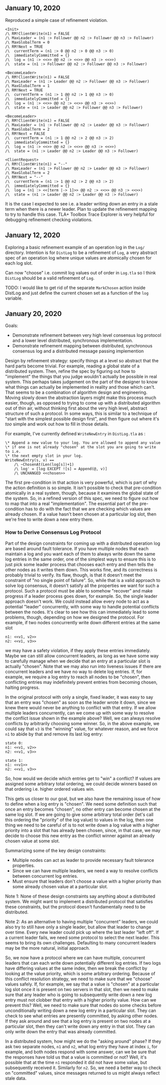 ## January 10, 2020

Reproduced a simple case of refinement violation.

```
<Init>
/\ RM!ClientWrite(n1) = FALSE
/\ MaxLeader = (n1 :> Follower @@ n2 :> Follower @@ n3 :> Follower)
/\ MaxGlobalTerm = 0
/\ RM!Next = TRUE
/\  currentTerm = (n1 :> 0 @@ n2 :> 0 @@ n3 :> 0)
/\  immediatelyCommitted = {}
/\  log = (n1 :> <<>> @@ n2 :> <<>> @@ n3 :> <<>>)
/\  state = (n1 :> Follower @@ n2 :> Follower @@ n3 :> Follower)

<BecomeLeader>
/\ RM!ClientWrite(n1) = FALSE
/\ MaxLeader = (n1 :> Leader @@ n2 :> Follower @@ n3 :> Follower)
/\ MaxGlobalTerm = 1
/\ RM!Next = TRUE
/\  currentTerm = (n1 :> 1 @@ n2 :> 1 @@ n3 :> 0)
/\  immediatelyCommitted = {}
/\  log = (n1 :> <<>> @@ n2 :> <<>> @@ n3 :> <<>>)
/\  state = (n1 :> Leader @@ n2 :> Follower @@ n3 :> Follower)

<BecomeLeader>
/\ RM!ClientWrite(n1) = FALSE
/\ MaxLeader = (n1 :> Follower @@ n2 :> Leader @@ n3 :> Follower)
/\ MaxGlobalTerm = 2
/\ RM!Next = FALSE
/\  currentTerm = (n1 :> 1 @@ n2 :> 2 @@ n3 :> 2)
/\  immediatelyCommitted = {}
/\  log = (n1 :> <<>> @@ n2 :> <<>> @@ n3 :> <<>>)
/\  state = (n1 :> Leader @@ n2 :> Leader @@ n3 :> Follower)

<ClientRequest>
/\ RM!ClientWrite(n1) = "--"
/\ MaxLeader = (n1 :> Follower @@ n2 :> Leader @@ n3 :> Follower)
/\ MaxGlobalTerm = 2
/\ RM!Next = "--"
/\  currentTerm = (n1 :> 1 @@ n2 :> 2 @@ n3 :> 2)
/\  immediatelyCommitted = {}
/\  log = (n1 :> <<[term |-> 1]>> @@ n2 :> <<>> @@ n3 :> <<>>)
/\  state = (n1 :> Leader @@ n2 :> Leader @@ n3 :> Follower)
```

It is the case I expected to see i.e. a leader writing down an entry in a stale term when there is a newer leader. Plan to update the refinement mapping to try to handle this case. TLA+ Toolbox Trace Explorer is very helpful for debugging refinement checking violations.

## January 12, 2020

Exploring a basic refinement example of an operation log in the `Log/` directory. Intention is for `DistLog` to be a refinement of `Log`, a very abstract spec of an operation log where unique values are atomically chosen for each log slot.

Can now "choose" i.e. commit log values out of order in `Log.tla` so I think `DistLog` should be a valid refinement of `Log`.

TODO: I would like to get rid of the separate `MarkChosen` action inside DistLog and just define the current chosen set as a function of the `log` variable. 

## January 20, 2020

Goals:

 - Demonstrate refinement between very high level consensus log protocol and a lower level distributed, synchronous implementation. 
 - Demonstrate refinement mapping between distributed, synchronous consensus log and a distributed message passing implemention

Design by refinement strategy: specify things at a level so abstract that the hard parts become trivial. For example, reading a global state of a distributed system. Then, refine the spec by figuring out how to "implement" the things that you judge wouldn't actually be possible in real system. This perhaps takes judgement on the part of the designer to know what things can actually be implemented in reality and those which can't. That seems to be a combination of algorithm design and engineering. Moving slowly down the abstraction layers might make this process much easier, though, as opposed to trying to come up with a distributed algorithm out of thin air, without thinking first about the very high level, abstract structure of such a protocol. In some ways, this is similar to a technique of "start with the simplest possible design first", and then figure out where it's *too* simple and work out how to fill in those details.

For example, I've currently defined `WriteNewEntry` in `DistLog.tla` as :

```tla
\* Append a new value to your log. You are allowed to append any value
\* if one is not already "chosen" at the slot you are going to write to i.e.
\* the next empty slot in your log.
WriteNewEntry(s, v) ==
    /\ ~ChosenAt(Len(log[s])+1)
    /\ log' = [log EXCEPT ![s] = Append(@, v)]
    /\ UNCHANGED <<chosen>>
```

The first pre-condition in that action is very powerful, which is part of why the action definition is so simple. It isn't possible to check that pre-condition atomically in a real system, though, because it examines the global state of the system. So, in a refined version of this spec, we need to figure out how to map that into a real "implementation". The essential part of the pre-condition has to do with the fact that we are checking which values are already chosen. If a value hasn't been chosen at a particular log slot, then we're free to write down a new entry there.

### How to Derive Consensus Log Protocol

Part of the design constraints for coming up with a distributed operation log are based around fault tolerance. If you have multiple nodes that each maintain a log and you want each of them to always write down the same log entries in the same order, one of the simplest ways to ensure this is to just pick some leader process that chooses each entry and then tells the other nodes as it writes them down. This works fine, and its correctness is probably trivial to verify. Its flaw, though, is that it doesn't meet the constraint of "no single point of failure". So, while that is a valid approach to solve log consensus, it doesn't satisfy all the properties we want for such a protocol. Such a protocol must be able to somehow "recover" and make progress if a leader process goes down, for example. So, the single leader approach doesn't work. We could instead allow every node to act as a potential "leader" concurrently, with some way to handle potential conflicts between the nodes. It's clear to see how this can immediately lead to some problems, though, depending on how we designed the protocol. For example, if two nodes concurrently write down different entries at the same slot

```
n1: <<v1, v2>>
n2: <<v1, v3>>
```
we may have a safety violation, if they apply these entries immediately. Maybe we can still allow concurrent leaders, as long as we have some way to carefully manage when we decide that an entry at a particular slot is actually "chosen". Note that we may also run into liveness issues if there are concurrent leaders and we have no way to delete log entries. If, for example, we require a log entry to reach all nodes to be "chosen", then conflicting entries may indefinitely prevent entries from becoming chosen, halting progress.

In the original protocol with only a single, fixed leader, it was easy to say that an entry was "chosen" as soon as the leader wrote it down, since we knew there would never be anything to conflict with that entry. If we allow multiple leaders concurrently, can we come up with some way to resolve the conflict issue shown in the example above? Well, we can always resolve conflicts by arbitrarily choosing some winner. So, in the above example, we could say that `v3` is the "winning" value, for whatever reason, and we force `n1` to abide by that and remove its last log entry:
```
state 0:
n1: <<v1, v2>>
n2: <<v1, v3>>

state 1:
n1: <<v1>>
n2: <<v1, v3>>
```
So, how would we decide which entries get to "win" a conflict? If values are assigned some arbitrary total ordering, we could decide winners based on that ordering i.e. higher ordered values win.

This gets us closer to our goal, but we also have the remaining issue of how to define when a log entry is "chosen". We need some definition such that once an entry becomes "chosen", no other entry can become chosen at the same log slot. If we are going to give some arbitrary total order (let's call this ordering the "priority" of the log value) to values in the log, then one thing we need to be careful of is to not write down a log value with a higher priority into a slot that has already been chosen, since, in that case, we may decide to choose this new entry as the conflict winner against an already chosen value at some slot. 

Summarizing some of the key design constraints:

- Multiple nodes can act as leader to provide necessary fault tolerance properties.
- Since we can have multiple leaders, we need a way to resolve conflicts between concurrent log entries.
- Must ensure that leaders don't choose a value with a higher priority than some already chosen value at a particular slot.

Note 1: None of these design constraints say anything about a distributed system. We might want to implement a distributed protocol that satisfies these constraints, but the protocol doesn't fundamentally need to be distributed.

Note 2: As an alternative to having multiple "concurrent" leaders, we could also try to still have only a single leader, but allow that leader to change over time. Every new leader could pick up where the last leader "left off". If a current leader fails, we need some protocol to select the next leader. This seems to bring its own challenges. Defaulting to many concurrent leaders may be the more natural, initial approach.

So, we now have a protocol where we can have multiple, concurrent leaders that can each write down potentially different log entries. If two logs have differing values at the same index, then we break the conflict by looking at the value priority, which is some arbitrary ordering. Because of this conflict resolution strategy, we need to make sure that we "choose" values safely. If, for example, we say that a value is "chosen" at a particular log slot once it is present on two servers in that slot, then we need to make sure that any leader who is going to subsequently write down a new log entry must not clobber that entry with a higher priority value. How can we prevent this? Well, we need to make sure that nodes do some checks before unconditionally writing down a new log entry in a particular slot. They can check to see what entries are presently committed, by asking other nodes. If they ask around and see that a log entry is present on two nodes at a particular slot, then they can't write down any entry in that slot. They can only write down the entry that was already committed. 

In a distributed system, how might we do the "asking around" phase? If they ask two separate nodes, `n1` and `n2`, what log entry they have at index `i`, for example, and both nodes respond with some answer, can we be sure that the responses have told us that a value is committed or not? Well, it's possible that at the time `n1` responded it did not have some value, but subsequently received it. Similarly for `n2`. So, we need a better way to check on "committed" values, since messages returned to us might always reflect stale data.

